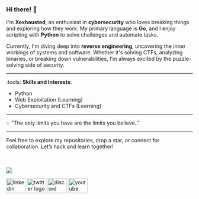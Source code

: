 ### Hi there! :wave:

I'm **Xexhausted**, an enthusiast in **cybersecurity** who loves breaking things and exploring how they work. My primary language is **Go**, and I enjoy scripting with **Python** to solve challenges and automate tasks. 

Currently, I'm diving deep into **reverse engineering**, uncovering the inner workings of systems and software. Whether it's solving CTFs, analyzing binaries, or breaking down vulnerabilities, I'm always excited by the puzzle-solving side of security.

---

:tools: **Skills and Interests**:
- Python
- Web Exploitation (Learning)
- Cybersecurity and CTFs (Learning)

---

:bulb: "The only limits you have are the limits you believe.." 

---

Feel free to explore my repositories, drop a star, or connect for collaboration. Let’s hack and learn together!
<br><br><br>

[![](https://img.shields.io/badge/discord-blue)](@gigal7ight)


<div align="left">
  <img src="https://raw.githubusercontent.com/maurodesouza/profile-readme-generator/master/src/assets/icons/social/linkedin/default.svg" width="52" height="40" alt="linkedin logo" [![](https://img.shields.io/badge/linkedin-0a66c2)](https://www.linkedin.com/in/x-exhausted-ba83a6279/) />
  <img src="https://raw.githubusercontent.com/maurodesouza/profile-readme-generator/master/src/assets/icons/social/twitter/default.svg" width="52" height="40" alt="twitter logo"  />
  <img src="https://raw.githubusercontent.com/maurodesouza/profile-readme-generator/master/src/assets/icons/social/discord/default.svg" width="52" height="40" alt="discord logo"  />
  <img src="https://raw.githubusercontent.com/maurodesouza/profile-readme-generator/master/src/assets/icons/social/youtube/default.svg" width="52" height="40" alt="youtube logo"  />
</div>

###
